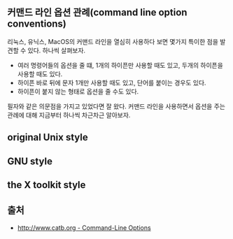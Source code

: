 ## 커맨드 라인 옵션 관례(command line option conventions)

리눅스, 유닉스, MacOS의 커맨드 라인을 열심히 사용하다 보면 몇가지 특이한 점을 발견할 수 있다. 하나씩 살펴보자.

* 여러 명령어들의 옵션을 줄 떄, 1개의 하이픈만 사용할 때도 있고, 두개의 하이픈을 사용할 때도 있다.
* 하이픈 바로 뒤에 문자 1개만 사용할 때도 있고, 단어를 붙이는 경우도 있다.
* 하이픈이 붙지 않는 형태로 옵션을 줄 수도 있다.

필자와 같은 의문점을 가지고 있었다면 잘 왔다. 커맨드 라인을 사용하면서 옵션을 주는 관례에 대해 지금부터 하나씩 차근차근 알아보자.

## original Unix style

## GNU style

## the X toolkit style

## 출처

* [http://www.catb.org - Command-Line Options ](http://www.catb.org/esr/writings/taoup/html/ch10s05.html)
